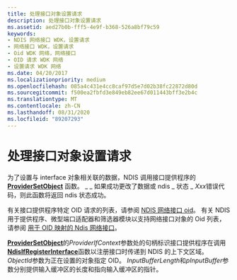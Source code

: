 ```yaml
---
title: 处理接口对象设置请求
description: 处理接口对象设置请求
ms.assetid: aed27b0b-fff5-4e9f-b368-526a8bf79c59
keywords:
- NDIS 网络接口 WDK，设置请求
- 网络接口 WDK，设置请求
- Oid WDK 网络，网络接口
- OID 请求 WDK 网络
- 设置请求 WDK 网络
ms.date: 04/20/2017
ms.localizationpriority: medium
ms.openlocfilehash: 085a4c431e4cc8caf97d5e7d02b38fc22872d80d
ms.sourcegitcommit: f500ea2fbfd3e849eb82ee67d011443bff3e2b4c
ms.translationtype: MT
ms.contentlocale: zh-CN
ms.lasthandoff: 08/31/2020
ms.locfileid: "89207293"
---
```

# <a name="handling-an-interface-object-set-request"></a>处理接口对象设置请求


为了设置与 interface 对象相关联的数据，NDIS 调用接口提供程序的 [**ProviderSetObject**](/windows-hardware/drivers/ddi/ndis/nc-ndis-if_set_object) 函数。 \_ \_ 如果成功更改了数据或 ndis \_ 状态 \_ *Xxx*错误代码，则此函数将返回 ndis 状态成功。

有关接口提供程序特定 OID 请求的列表，请参阅 [NDIS 网络接口 oid](./ndis-network-interface-oids.md)。 有关 NDIS 用于提供程序、微型端口适配器和筛选器模块以支持网络接口对象的 Oid 列表，请参阅 [用于 OID 映射的 Ndis 网络接口](mapping-of-ndis-network-interfaces-to-ndis-oids.md)。

[**ProviderSetObject**](/windows-hardware/drivers/ddi/ndis/nc-ndis-if_set_object)的*ProviderIfContext*参数处的句柄标识接口提供程序在调用[**NdisIfRegisterInterface**](/windows-hardware/drivers/ddi/ndis/nf-ndis-ndisifregisterinterface)函数以注册接口时传递到 NDIS 的上下文区域。 *ObjectId*参数为正在设置的对象指定 OID。 *InputBufferLength*和*pInputBuffer*参数分别提供输入缓冲区的长度和指向输入缓冲区的指针。

 


